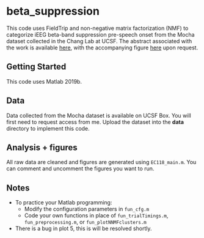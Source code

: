 # beta_suppression

This code uses FieldTrip and non-negative matrix factorization (NMF) to categorize iEEG beta-band suppression pre-speech onset from the Mocha dataset collected in the Chang Lab at UCSF. The abstract associated with the work is available [here](https://drive.google.com/file/d/1g8srSLMTZcVEutMiJRKC0VzDy5CpXvXI/view?usp=sharing), with the accompanying figure [here](https://drive.google.com/file/d/1OZy1C1xQRhmwyYRs56poyB-GGA7vZcAM/view?usp=sharing) upon request.

## Getting Started

This code uses Matlab 2019b.

## Data

Data collected from the Mocha dataset is available on UCSF Box. You will first need to request access from me. Upload the dataset into the **data** directory to implement this code.

## Analysis + figures

All raw data are cleaned and figures are generated using ```EC118_main.m```. You can comment and uncomment the figures you want to run.

## Notes

* To practice your Matlab programming: 
  * Modify the configuration parameters in ```fun_cfg.m```
  * Code your own functions in place of ```fun_trialTimings.m```, ```fun_preprocessing.m```, or ```fun_plotNNMFclusters.m```
* There is a bug in plot 5, this is will be resolved shortly. 
